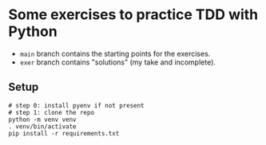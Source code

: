 # Some exercises to practice TDD with Python

- `main` branch contains the starting points for the exercises.
- `exer` branch contains "solutions" (my take and incomplete).

## Setup

```
# step 0: install pyenv if not present
# step 1: clone the repo
python -m venv venv
. venv/bin/activate
pip install -r requirements.txt
```

